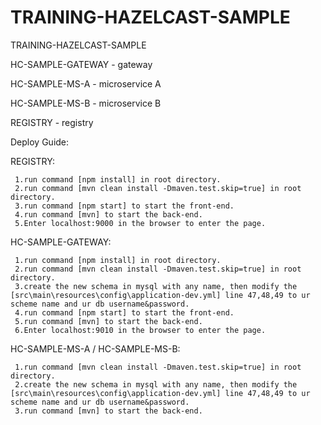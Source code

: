 # TRAINING-HAZELCAST-SAMPLE
TRAINING-HAZELCAST-SAMPLE

HC-SAMPLE-GATEWAY - gateway

HC-SAMPLE-MS-A - microservice A

HC-SAMPLE-MS-B - microservice B

REGISTRY - registry

Deploy Guide:

  REGISTRY:
  
     1.run command [npm install] in root directory.
     2.run command [mvn clean install -Dmaven.test.skip=true] in root directory.
     3.run command [npm start] to start the front-end.
     4.run command [mvn] to start the back-end.
     5.Enter localhost:9000 in the browser to enter the page.
     
  HC-SAMPLE-GATEWAY:
  
     1.run command [npm install] in root directory.
     2.run command [mvn clean install -Dmaven.test.skip=true] in root directory.
     3.create the new schema in mysql with any name, then modify the [src\main\resources\config\application-dev.yml] line 47,48,49 to ur scheme name and ur db username&password.
     4.run command [npm start] to start the front-end.
     5.run command [mvn] to start the back-end.
     6.Enter localhost:9010 in the browser to enter the page.
     
  HC-SAMPLE-MS-A / HC-SAMPLE-MS-B:
  
     1.run command [mvn clean install -Dmaven.test.skip=true] in root directory.
     2.create the new schema in mysql with any name, then modify the [src\main\resources\config\application-dev.yml] line 47,48,49 to ur scheme name and ur db username&password.
     3.run command [mvn] to start the back-end.
    
